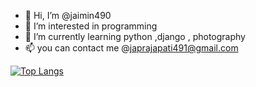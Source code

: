 - 👋 Hi, I’m @jaimin490
- 👀 I’m interested in programming
- 🌱 I’m currently learning python ,django , photography
- 📫 you can contact me @japrajapati491@gmail.com
<!---
jaimin490/jaimin490 is a ✨ special ✨ repository because its `README.md` (this file) appears on your GitHub profile.
You can click the Preview link to take a look at your changes.
--->

[![Top Langs](https://github-readme-stats.vercel.app/api/top-langs/?username=jaimin490)](https://github.com/jaimin490/github-readme-stats)
